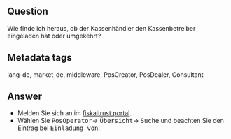 ## Question

Wie finde ich heraus, ob der Kassenhändler den Kassenbetreiber eingeladen hat oder umgekehrt?

## Metadata tags

lang-de, market-de, middleware, PosCreator, PosDealer, Consultant

## Answer

* Melden Sie sich an im [fiskaltrust.portal](https://portal.fiskaltrust.de/Account/Login?returnUrl=%2fHome%2fDashboard).
* Wählen Sie <kbd>PosOperator</kbd>&rarr; <kbd>Übersicht</kbd>&rarr; <kbd>Suche</kbd>  und beachten Sie den Eintrag bei <kbd>Einladung von</kbd>.
